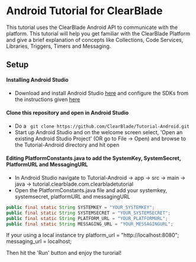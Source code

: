 # Android Tutorial for ClearBlade

This tutorial uses the ClearBlade Android API to communicate with the platform. This tutorial will help you get familiar with the ClearBlade Platform and give a brief explanation of concepts like Collections, Code Services, Libraries, Triggers, Timers and Messaging.

## Setup

#### Installing Android Studio
- Download and install Android Studio <a href="https://developer.android.com/sdk/index.html" target="_blank">here</a> and configure the SDKs from the instructions
given <a href="https://developer.android.com/sdk/installing/index.html" target="_blank">here</a>

#### Clone this repository and open in Android Studio
- Do a ``` git clone https://github.com/ClearBlade/Tutorial-Android.git```
- Start up Android Studio and on the welcome screen select, 'Open an existing Android Studio Project' (OR go to File -> Open) and 
browse to the Tutorial-Android directory and hit open

#### Editing PlatformConstants.java to add the SystemKey, SystemSecret, PlatformURL and MessagingURL
- In Android Studio navigate to Tutorial-Android -> app -> src -> main -> java -> tutorial.clearblade.com.clearbladetutorial
- Open the PlatformConstants.java file and add your systemkey, systemsecret, platformURL and messagingURL
```java
public final static String SYSTEMKEY = "YOUR_SYSTEMKEY";
public final static String SYSTEMSECRET = "YOUR_SYSTEMSECRET";
public final static String PLATFORM_URL = "YOUR_PLATFORMURL";
public final static String MESSAGING_URL = "YOUR_MESSAGINGURL";
```
If your using a local instance try 
platform_url = "http://localhost:8080";
messaging_url = localhost;

Then hit the 'Run' button and enjoy the turorial! 
